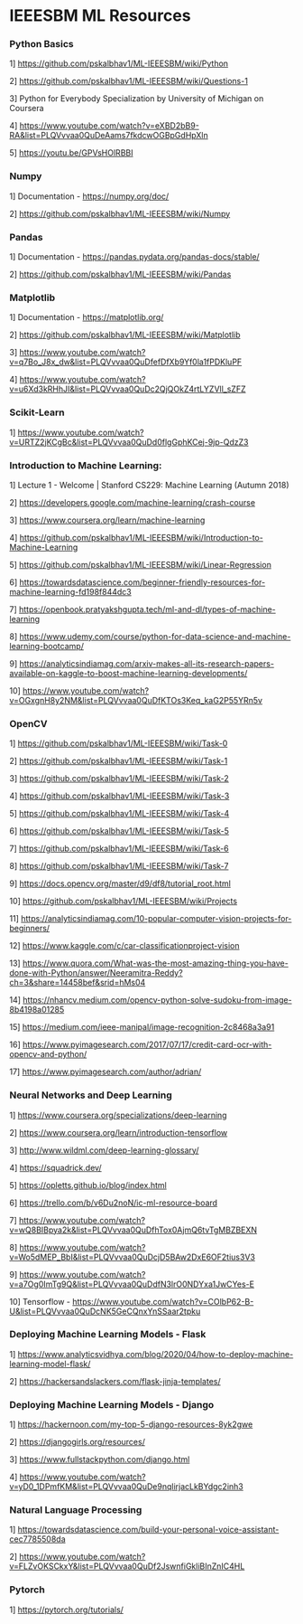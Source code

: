 # IEEESBM ML Resources

### Python Basics
1] https://github.com/pskalbhav1/ML-IEEESBM/wiki/Python

2] https://github.com/pskalbhav1/ML-IEEESBM/wiki/Questions-1

3] Python for Everybody Specialization by University of Michigan on Coursera

4] https://www.youtube.com/watch?v=eXBD2bB9-RA&list=PLQVvvaa0QuDeAams7fkdcwOGBpGdHpXln

5] https://youtu.be/GPVsHOlRBBI

### Numpy
1] Documentation - https://numpy.org/doc/

2] https://github.com/pskalbhav1/ML-IEEESBM/wiki/Numpy

### Pandas
1] Documentation - https://pandas.pydata.org/pandas-docs/stable/

2] https://github.com/pskalbhav1/ML-IEEESBM/wiki/Pandas

### Matplotlib
1] Documentation -  https://matplotlib.org/

2] https://github.com/pskalbhav1/ML-IEEESBM/wiki/Matplotlib

3] https://www.youtube.com/watch?v=q7Bo_J8x_dw&list=PLQVvvaa0QuDfefDfXb9Yf0la1fPDKluPF

4] https://www.youtube.com/watch?v=u6Xd3kRHhJI&list=PLQVvvaa0QuDc2QjQOkZ4rtLYZVll_sZFZ

### Scikit-Learn
1] https://www.youtube.com/watch?v=URTZ2jKCgBc&list=PLQVvvaa0QuDd0flgGphKCej-9jp-QdzZ3

### Introduction to Machine Learning:
1] Lecture 1 - Welcome | Stanford CS229: Machine Learning (Autumn 2018)

2] https://developers.google.com/machine-learning/crash-course

3] https://www.coursera.org/learn/machine-learning

4] https://github.com/pskalbhav1/ML-IEEESBM/wiki/Introduction-to-Machine-Learning

5] https://github.com/pskalbhav1/ML-IEEESBM/wiki/Linear-Regression

6] https://towardsdatascience.com/beginner-friendly-resources-for-machine-learning-fd198f844dc3

7] https://openbook.pratyakshgupta.tech/ml-and-dl/types-of-machine-learning

8] https://www.udemy.com/course/python-for-data-science-and-machine-learning-bootcamp/

9] https://analyticsindiamag.com/arxiv-makes-all-its-research-papers-available-on-kaggle-to-boost-machine-learning-developments/

10] https://www.youtube.com/watch?v=OGxgnH8y2NM&list=PLQVvvaa0QuDfKTOs3Keq_kaG2P55YRn5v

### OpenCV
1] https://github.com/pskalbhav1/ML-IEEESBM/wiki/Task-0

2] https://github.com/pskalbhav1/ML-IEEESBM/wiki/Task-1

3] https://github.com/pskalbhav1/ML-IEEESBM/wiki/Task-2

4] https://github.com/pskalbhav1/ML-IEEESBM/wiki/Task-3

5] https://github.com/pskalbhav1/ML-IEEESBM/wiki/Task-4

6] https://github.com/pskalbhav1/ML-IEEESBM/wiki/Task-5

7] https://github.com/pskalbhav1/ML-IEEESBM/wiki/Task-6

8] https://github.com/pskalbhav1/ML-IEEESBM/wiki/Task-7

9] https://docs.opencv.org/master/d9/df8/tutorial_root.html

10] https://github.com/pskalbhav1/ML-IEEESBM/wiki/Projects

11] https://analyticsindiamag.com/10-popular-computer-vision-projects-for-beginners/

12] https://www.kaggle.com/c/car-classificationproject-vision

13] https://www.quora.com/What-was-the-most-amazing-thing-you-have-done-with-Python/answer/Neeramitra-Reddy?ch=3&share=14458bef&srid=hMs04

14] https://nhancv.medium.com/opencv-python-solve-sudoku-from-image-8b4198a01285

15] https://medium.com/ieee-manipal/image-recognition-2c8468a3a91

16] https://www.pyimagesearch.com/2017/07/17/credit-card-ocr-with-opencv-and-python/

17] https://www.pyimagesearch.com/author/adrian/

### Neural Networks and Deep Learning
1] https://www.coursera.org/specializations/deep-learning

2] https://www.coursera.org/learn/introduction-tensorflow

3] http://www.wildml.com/deep-learning-glossary/

4] https://squadrick.dev/

5] https://opletts.github.io/blog/index.html

6] https://trello.com/b/v6Du2noN/ic-ml-resource-board

7] https://www.youtube.com/watch?v=wQ8BIBpya2k&list=PLQVvvaa0QuDfhTox0AjmQ6tvTgMBZBEXN

8] https://www.youtube.com/watch?v=Wo5dMEP_BbI&list=PLQVvvaa0QuDcjD5BAw2DxE6OF2tius3V3

9] https://www.youtube.com/watch?v=a7Og0ImTg9Q&list=PLQVvvaa0QuDdfN3lrO0NDYxa1JwCYes-E

10] Tensorflow - https://www.youtube.com/watch?v=COlbP62-B-U&list=PLQVvvaa0QuDcNK5GeCQnxYnSSaar2tpku

### Deploying Machine Learning Models - Flask
1] https://www.analyticsvidhya.com/blog/2020/04/how-to-deploy-machine-learning-model-flask/

2] https://hackersandslackers.com/flask-jinja-templates/

### Deploying Machine Learning Models - Django
1] https://hackernoon.com/my-top-5-django-resources-8yk2gwe

2] https://djangogirls.org/resources/

3] https://www.fullstackpython.com/django.html

4] https://www.youtube.com/watch?v=yD0_1DPmfKM&list=PLQVvvaa0QuDe9nqlirjacLkBYdgc2inh3

### Natural Language Processing
1] https://towardsdatascience.com/build-your-personal-voice-assistant-cec7785508da

2] https://www.youtube.com/watch?v=FLZvOKSCkxY&list=PLQVvvaa0QuDf2JswnfiGkliBInZnIC4HL

### Pytorch
1] https://pytorch.org/tutorials/








